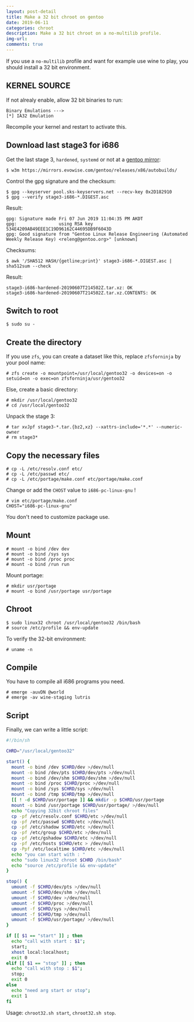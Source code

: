 ```yaml
---
layout: post-detail
title: Make a 32 bit chroot on gentoo
date: 2019-06-11
categories: chroot
description: Make a 32 bit chroot on a no-multilib profile.
img-url: 
comments: true
---
```


If you use a `no-multilib` profile and want for example use wine to play, you should install a 32 bit environment.

## KERNEL SOURCE
If not alrealy enable, allow 32 bit binaries to run:

    Binary Emulations --->
    [*] IA32 Emulation

Recompile your kernel and restart to activate this.

## Download last stage3 for i686
Get the last stage 3, `hardened`, `systemd` or not at a [gentoo mirror](https://www.gentoo.org/downloads/mirrors/):

    $ w3m https://mirrors.evowise.com/gentoo/releases/x86/autobuilds/

Control the gpg signature and the checksum:

    $ gpg --keyserver pool.sks-keyservers.net --recv-key 0x2D182910
    $ gpg --verify stage3-i686-*.DIGEST.asc

Result:
```
gpg: Signature made Fri 07 Jun 2019 11:04:35 PM AKDT
gpg:                using RSA key 534E4209AB49EEE1C19D96162C44695DB9F6043D
gpg: Good signature from "Gentoo Linux Release Engineering (Automated Weekly Release Key) <releng@gentoo.org>" [unknown]
```
Checksums:

    $ awk '/SHA512 HASH/{getline;print}' stage3-i686-*.DIGEST.asc | sha512sum --check

Result:
    
    stage3-i686-hardened-20190607T214502Z.tar.xz: OK
    stage3-i686-hardened-20190607T214502Z.tar.xz.CONTENTS: OK

## Switch to root

    $ sudo su -

## Create the directory
If you use `zfs`, you can create a dataset like this, replace `zfsforninja` by your pool name:

    # zfs create -o mountpoint=/usr/local/gentoo32 -o devices=on -o setuid=on -o exec=on zfsforninja/usr/gentoo32

Else, create a basic directory:

    # mkdir /usr/local/gentoo32
    # cd /usr/local/gentoo32

Unpack the stage 3:

    # tar xvJpf stage3-*.tar.{bz2,xz} --xattrs-include='*.*' --numeric-owner
    # rm stage3*

## Copy the necessary files

    # cp -L /etc/resolv.conf etc/
    # cp -L /etc/passwd etc/
    # cp -L /etc/portage/make.conf etc/portage/make.conf

Change or add the `CHOST` value to `i686-pc-linux-gnu` !

    # vim etc/portage/make.conf
    CHOST="i686-pc-linux-gnu"

You don't need to customize package use.

## Mount 

    # mount -o bind /dev dev
    # mount -o bind /sys sys
    # mount -o bind /proc proc
    # mount -o bind /run run

Mount portage:

    # mkdir usr/portage
    # mount -o bind /usr/portage usr/portage

## Chroot

    $ sudo linux32 chroot /usr/local/gentoo32 /bin/bash
    # source /etc/profile && env-update

To verify the 32-bit environment:

    # uname -n
    
## Compile
You have to compile all i686 programs you need.

    # emerge -auvDN @world
    # emerge -av wine-staging lutris

## Script
Finally, we can write a little script:

```sh
#!/bin/sh

CHRD="/usr/local/gentoo32"

start() {
  mount -o bind /dev $CHRD/dev >/dev/null
  mount -o bind /dev/pts $CHRD/dev/pts >/dev/null
  mount -o bind /dev/shm $CHRD/dev/shm >/dev/null
  mount -o bind /proc $CHRD/proc >/dev/null
  mount -o bind /sys $CHRD/sys >/dev/null
  mount -o bind /tmp $CHRD/tmp >/dev/null
  [[ ! -d $CHRD/usr/portage ]] && mkdir -p $CHRD/usr/portage
  mount -o bind /usr/portage $CHRD/usr/portage/ >/dev/null
  echo "Copying 32bit chroot files"
  cp -pf /etc/resolv.conf $CHRD/etc >/dev/null
  cp -pf /etc/passwd $CHRD/etc >/dev/null
  cp -pf /etc/shadow $CHRD/etc >/dev/null
  cp -pf /etc/group $CHRD/etc >/dev/null
  cp -pf /etc/gshadow $CHRD/etc >/dev/null
  cp -pf /etc/hosts $CHRD/etc > /dev/null
  cp -Ppf /etc/localtime $CHRD/etc >/dev/null
  echo "you can start with : "
  echo "sudo linux32 chroot $CHRD /bin/bash"
  echo "source /etc/profile && env-update"
}

stop() {
  umount -f $CHRD/dev/pts >/dev/null
  umount -f $CHRD/dev/shm >/dev/null
  umount -f $CHRD/dev >/dev/null
  umount -f $CHRD/proc >/dev/null
  umount -f $CHRD/sys >/dev/null
  umount -f $CHRD/tmp >/dev/null
  umount -f $CHRD/usr/portage/ >/dev/null
}

if [[ $1 == "start" ]] ; then
  echo "call with start : $1";
  start;
  xhost local:localhost;
  exit 0
elif [[ $1 == "stop" ]] ; then
  echo "call with stop : $1";
  stop;
  exit 0
else
  echo "need arg start or stop";
  exit 1
fi
```
Usage: `chroot32.sh start`, `chroot32.sh stop`.
